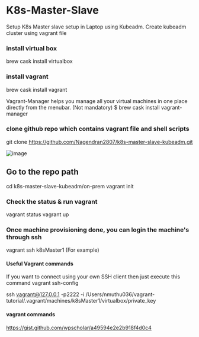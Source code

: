 # K8s-Master-Slave

Setup K8s Master slave setup in Laptop using Kubeadm.
Create kubeadm cluster using vagrant file

### install virtual box ###
brew cask install virtualbox 

### install vagrant
brew cask install vagrant

Vagrant-Manager helps you manage all your virtual machines in one place directly from the menubar. (Not mandatory)
$ brew cask install vagrant-manager

### clone github repo which contains vagrant file and shell scripts 
 git clone https://github.com/Nagendran2807/k8s-master-slave-kubeadm.git

![image](../../master/images/install_master_slave_setup.png)

## Go to the repo path 
cd k8s-master-slave-kubeadm/on-prem
vagrant init 

### Check the status & run vagrant
vagrant status
vagrant up 

### Once machine provisioning done, you can login the machine's through ssh
vagrant ssh k8sMaster1 (For example)

#### Useful Vagrant commands ###
If you want to connect using your own SSH client then just execute this command
vagrant ssh-config

ssh vagrant@127.0.0.1 -p2222 -i /Users/nmuthu036/vagrant-tutorial/.vagrant/machines/k8sMaster1/virtualbox/private_key


#### vagrant commands ####
https://gist.github.com/wpscholar/a49594e2e2b918f4d0c4
